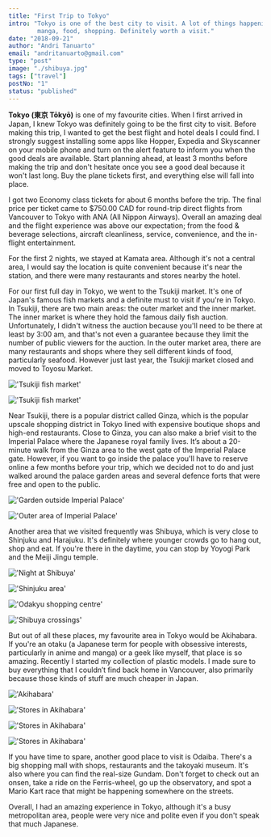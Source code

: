 ```yaml
---
title: "First Trip to Tokyo"
intro: "Tokyo is one of the best city to visit. A lot of things happening in that city from nightlife, electronic,
        manga, food, shopping. Definitely worth a visit."
date: "2018-09-21"
author: "Andri Tanuarto"
email: "andritanuarto@gmail.com"
type: "post"
image: "./shibuya.jpg"
tags: ["travel"]
postNo: "1"
status: "published"
---
```


**<span class="first-letter">T</span>okyo (東京 Tōkyō)** is one of my favourite cities. When I first arrived in Japan, I knew Tokyo was definitely going to be the first city to visit. Before making this trip, I wanted to get the best flight and hotel deals I could find. I strongly suggest installing some apps like Hopper, Expedia and Skyscanner on your mobile phone and turn on the alert feature to inform you when the good deals are available. Start planning ahead, at least 3 months before making the trip and don't hesitate once you see a good deal because it won't last long. Buy the plane tickets first, and everything else will fall into place.

I got two Economy class tickets for about 6 months before the trip. The final price per ticket came to $750.00 CAD for round-trip direct flights from Vancouver to Tokyo with ANA (All Nippon Airways). Overall an amazing deal and the flight experience was above our expectation; from the food & beverage selections, aircraft cleanliness, service, convenience, and the in-flight entertainment.

For the first 2 nights, we stayed at Kamata area. Although it's not a central area, I would say the location is quite convenient because it's near the station, and there were many restaurants and stores nearby the hotel.

For our first full day in Tokyo, we went to the Tsukiji market. It's one of Japan's famous fish markets and a definite must to visit if you're in Tokyo. In Tsukiji, there are two main areas: the outer market and the inner market. The inner market is where they hold the famous daily fish auction. Unfortunately, I didn't witness the auction because you'll need to be there at least by 3:00 am, and that's not even a guarantee because they limit the number of public viewers for the auction. In the outer market area, there are many restaurants and shops where they sell different kinds of food, particularly seafood. However just last year, the Tsukiji market closed and moved to Toyosu Market.

!['Tsukiji fish market'](../../../img/journals/001/DSCF2623.jpg)

!['Tsukiji fish market'](../../../img/journals/001/DSCF2626.jpg)

Near Tsukiji, there is a popular district called Ginza, which is the popular upscale shopping district in Tokyo lined with expensive boutique shops and high-end restaurants. Close to Ginza, you can also make a brief visit to the Imperial Palace where the Japanese royal family lives. It’s about a 20-minute walk from the Ginza area to the west gate of the Imperial Palace gate. However, if you want to go inside the palace you'll have to reserve online a few months before your trip, which we decided not to do and just walked around the palace garden areas and several defence forts that were free and open to the public.

!['Garden outside Imperial Palace'](../../../img/journals/001/DSCF2661.jpg)

!['Outer area of Imperial Palace'](../../../img/journals/001/DSCF2665.jpg)

Another area that we visited frequently was Shibuya, which is very close to Shinjuku and Harajuku. It's definitely where younger crowds go to hang out, shop and eat. If you're there in the daytime, you can stop by Yoyogi Park and the Meiji Jingu temple.

!['Night at Shibuya'](../../../img/journals/001/IMG_1664.jpg)

!['Shinjuku area'](../../../img/journals/001/IMG_1939.jpg)

!['Odakyu shopping centre'](../../../img/journals/001/IMG_1728.jpg)

!['Shibuya crossings'](../../../img/journals/001/IMG_1723.jpg)

But out of all these places, my favourite area in Tokyo would be Akihabara. If you're an otaku (a Japanese term for people with obsessive interests, particularly in anime and manga) or a geek like myself, that place is so amazing. Recently I started my collection of plastic models. I made sure to buy everything that I couldn’t find back home in Vancouver, also primarily because those kinds of stuff are much cheaper in Japan.

!['Akihabara'](../../../img/journals/001/DSCF2630.jpg)

!['Stores in Akihabara'](../../../img/journals/001/DSCF2632.jpg)

!['Stores in Akihabara'](../../../img/journals/001/DSCF2631.jpg)

!['Stores in Akihabara'](../../../img/journals/001/DSCF2634.jpg)

If you have time to spare, another good place to visit is Odaiba. There's a big shopping mall with shops, restaurants and the takoyaki museum. It's also where you can find the real-size Gundam. Don't forget to check out an onsen, take a ride on the Ferris-wheel, go up the observatory, and spot a Mario Kart race that might be happening somewhere on the streets.

Overall, I had an amazing experience in Tokyo, although it's a busy metropolitan area, people were very nice and polite even if you don't speak that much Japanese.

